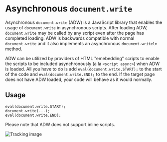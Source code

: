Asynchronous `document.write`
===========================

Asynchronous `document.write` (ADW) is a JavaScript library that enables the usage
of `document.write` in asynchronous scripts. After loading ADW, `document.write` may
be called by any script even after the page has completed loading. ADW is backwards
compatible with normal `document.write` and it also implements an asynchronous
`document.writeln` method.

ADW can be utilized by providers of HTML "emebedding" scripts to enable the scripts to
be included asynchronously (a la `<script async>`) when ADW is loaded. All you have to
do is add `eval(document.write.START);` to the start of the code and
`eval(document.write.END);` to the end. If the target page does not have ADW loaded,
your code will behave as it would normally.


Usage
-----

    eval(document.write.START);
    document.write(...);
    eval(document.write.END);


Please note that ADW does not support inline scripts.

![Tracking image](https://in.getclicky.com/212712ns.gif)
